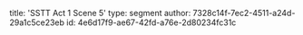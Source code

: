 title: 'SSTT Act 1 Scene 5'
type: segment
author: 7328c14f-7ec2-4511-a24d-29a1c5ce23eb
id: 4e6d17f9-ae67-42fd-a76e-2d80234fc31c
